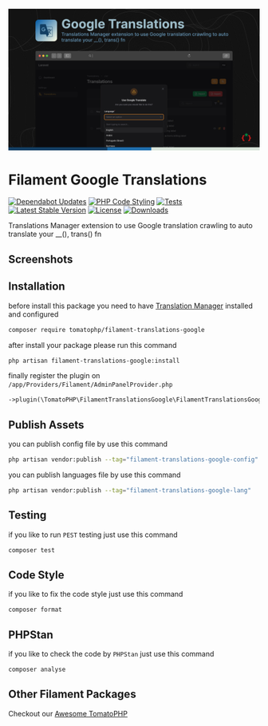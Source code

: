 ![Screenshot](https://raw.githubusercontent.com/tomatophp/filament-translations-google/master/arts/fadymondy-tomato-translations-google.jpg)

# Filament Google Translations

[![Dependabot Updates](https://github.com/tomatophp/filament-translations-google/actions/workflows/dependabot/dependabot-updates/badge.svg)](https://github.com/tomatophp/filament-translations-google/actions/workflows/dependabot/dependabot-updates)
[![PHP Code Styling](https://github.com/tomatophp/filament-translations-google/actions/workflows/fix-php-code-styling.yml/badge.svg)](https://github.com/tomatophp/filament-translations-google/actions/workflows/fix-php-code-styling.yml)
[![Tests](https://github.com/tomatophp/filament-translations-google/actions/workflows/tests.yml/badge.svg)](https://github.com/tomatophp/filament-translations-google/actions/workflows/tests.yml)
[![Latest Stable Version](https://poser.pugx.org/tomatophp/filament-translations-google/version.svg)](https://packagist.org/packages/tomatophp/filament-translations-google)
[![License](https://poser.pugx.org/tomatophp/filament-translations-google/license.svg)](https://packagist.org/packages/tomatophp/filament-translations-google)
[![Downloads](https://poser.pugx.org/tomatophp/filament-translations-google/d/total.svg)](https://packagist.org/packages/tomatophp/filament-translations-google)

Translations Manager extension to use Google translation crawling to auto translate your __(), trans() fn

## Screenshots


## Installation

before install this package you need to have [Translation Manager](https://www.github.com/tomatophp/filament-translations) installed and configured

```bash
composer require tomatophp/filament-translations-google
```
after install your package please run this command

```bash
php artisan filament-translations-google:install
```

finally register the plugin on `/app/Providers/Filament/AdminPanelProvider.php`

```php
->plugin(\TomatoPHP\FilamentTranslationsGoogle\FilamentTranslationsGooglePlugin::make())
```

## Publish Assets

you can publish config file by use this command

```bash
php artisan vendor:publish --tag="filament-translations-google-config"
```

you can publish languages file by use this command

```bash
php artisan vendor:publish --tag="filament-translations-google-lang"
```

## Testing

if you like to run `PEST` testing just use this command

```bash
composer test
```

## Code Style

if you like to fix the code style just use this command

```bash
composer format
```

## PHPStan

if you like to check the code by `PHPStan` just use this command

```bash
composer analyse
```

## Other Filament Packages

Checkout our [Awesome TomatoPHP](https://github.com/tomatophp/awesome)
